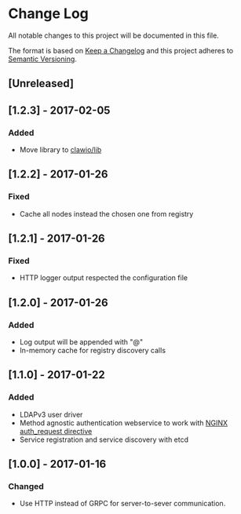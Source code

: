 # Change Log
All notable changes to this project will be documented in this file.

The format is based on [Keep a Changelog](http://keepachangelog.com/)
and this project adheres to [Semantic Versioning](http://semver.org/).

## [Unreleased]

## [1.2.3] - 2017-02-05
### Added
- Move library to [clawio/lib](https://github.com/clawio/lib)

## [1.2.2] - 2017-01-26
### Fixed
- Cache all nodes instead the chosen one from registry 

## [1.2.1] - 2017-01-26
### Fixed
- HTTP logger output respected the configuration file 

## [1.2.0] - 2017-01-26
### Added
- Log output will be appended with "@<hostname>"
- In-memory cache for registry discovery calls

## [1.1.0] - 2017-01-22
### Added
- LDAPv3 user driver
- Method agnostic authentication webservice to work with [NGINX auth_request
  directive](http://nginx.org/en/docs/http/ngx_http_auth_request_module.html#auth_request)
- Service registration and service discovery with etcd

## [1.0.0] - 2017-01-16
### Changed
- Use HTTP instead of GRPC for server-to-sever communication.
